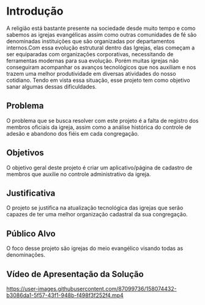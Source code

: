 # Introdução

A religião está bastante presente na sociedade desde muito tempo e como sabemos as igrejas evangélicas assim como outras comunidades de fé são denominadas instituições que são organizadas por departamentos internos.Com essa evolução estrutural dentro das Igrejas, elas começam a ser equiparadas com organizações corporativas, necessitando de ferramentas modernas para sua evolução. Porém muitas igrejas não conseguiram acompanhar os avanços tecnológicos que nos auxiliam e nos trazem uma melhor produtividade em diversas atividades do nosso cotidiano.
Tendo em vista essa situação, esse projeto tem como objetivo sanar algumas dessas dificuldades.

## Problema

O problema que se busca resolver com este projeto é a falta de registro dos membros oficiais da igreja, assim como a análise histórica do controle de adesão e abandono dos fiéis em cada congregação.

## Objetivos

O objetivo geral deste projeto é criar um aplicativo/página de cadastro de membros  que auxilie no controle  administrativo da igreja. 

## Justificativa

O projeto se justifica na atualização tecnológica das igrejas que serão capazes de ter uma melhor organização cadastral da sua congregação.

## Público Alvo

O foco desse projeto são igrejas do meio evangélico visando todas as denominações.

## Vídeo de Apresentação da Solução

https://user-images.githubusercontent.com/87099736/158074432-b3086da1-5f57-43f1-948b-f498f3f252f4.mp4
